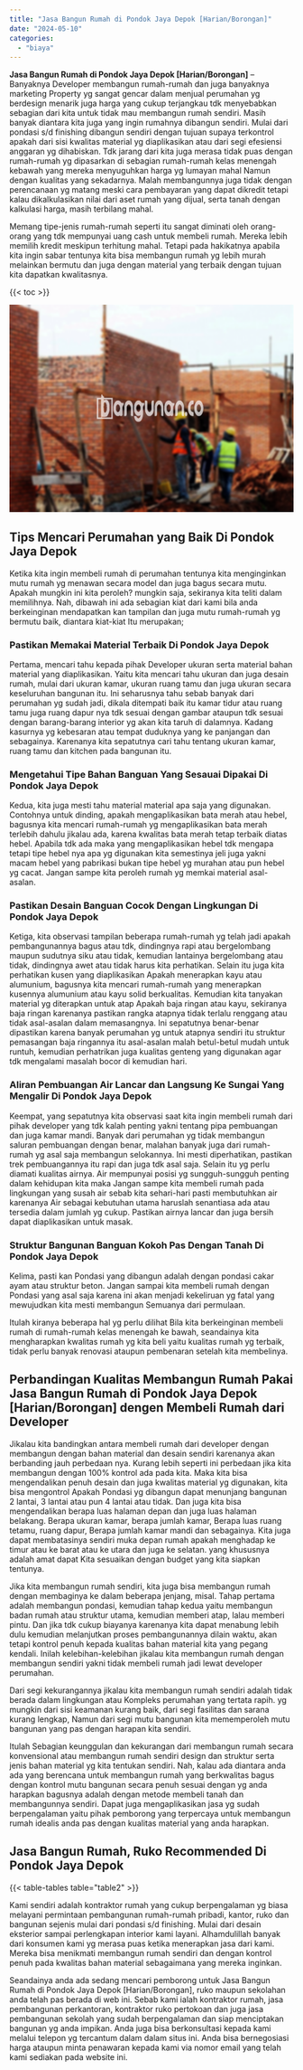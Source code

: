 ```yaml
---
title: "Jasa Bangun Rumah di Pondok Jaya Depok [Harian/Borongan]"
date: "2024-05-10"
categories: 
  - "biaya"
---
```


**Jasa Bangun Rumah di Pondok Jaya Depok \[Harian/Borongan\]** – Banyaknya Developer membangun rumah-rumah dan juga banyaknya marketing Property yg sangat gencar dalam menjual perumahan yg berdesign menarik juga harga yang cukup terjangkau tdk menyebabkan sebagian dari kita untuk tidak mau membangun rumah sendiri. Masih banyak diantara kita juga yang ingin rumahnya dibangun sendiri. Mulai dari pondasi s/d finishing dibangun sendiri dengan tujuan supaya terkontrol apakah dari sisi kwalitas material yg diaplikasikan atau dari segi efesiensi anggaran yg dihabiskan. Tdk jarang dari kita juga merasa tidak puas dengan rumah-rumah yg dipasarkan di sebagian rumah-rumah kelas menengah kebawah yang mereka menyuguhkan harga yg lumayan mahal Namun dengan kualitas yang sekadarnya. Malah membangunnya juga tidak dengan perencanaan yg matang meski cara pembayaran yang dapat dikredit tetapi kalau dikalkulasikan nilai dari aset rumah yang dijual, serta tanah dengan kalkulasi harga, masih terbilang mahal.

Memang tipe-jenis rumah-rumah seperti itu sangat diminati oleh orang-orang yang tdk mempunyai uang cash untuk membeli rumah. Mereka lebih memilih kredit meskipun terhitung mahal. Tetapi pada hakikatnya apabila kita ingin sabar tentunya kita bisa membangun rumah yg lebih murah melainkan bermutu dan juga dengan material yang terbaik dengan tujuan kita dapatkan kwalitasnya.

{{< toc >}}

![Jasa Bangun Rumah di Pondok Jaya Depok [Harian/Borongan]](/images/borong-bangunan-06.png)

## Tips Mencari Perumahan yang Baik Di Pondok Jaya Depok

Ketika kita ingin membeli rumah di perumahan tentunya kita menginginkan mutu rumah yg menawan secara model dan juga bagus secara mutu. Apakah mungkin ini kita peroleh? mungkin saja, sekiranya kita teliti dalam memilihnya. Nah, dibawah ini ada sebagian kiat dari kami bila anda berkeinginan mendapatkan kan tampilan dan juga mutu rumah-rumah yg bermutu baik, diantara kiat-kiat Itu merupakan;

### Pastikan Memakai Material Terbaik Di Pondok Jaya Depok

Pertama, mencari tahu kepada pihak Developer ukuran serta material bahan material yang diaplikasikan. Yaitu kita mencari tahu ukuran dan juga desain rumah, mulai dari ukuran kamar, ukuran ruang tamu dan juga ukuran secara keseluruhan bangunan itu. Ini seharusnya tahu sebab banyak dari perumahan yg sudah jadi, dikala ditempati baik itu kamar tidur atau ruang tamu juga ruang dapur nya tdk sesuai dengan gambar ataupun tdk sesuai dengan barang-barang interior yg akan kita taruh di dalamnya. Kadang kasurnya yg kebesaran atau tempat duduknya yang ke panjangan dan sebagainya. Karenanya kita sepatutnya cari tahu tentang ukuran kamar, ruang tamu dan kitchen pada bangunan itu.

### Mengetahui Tipe Bahan Banguan Yang Sesauai Dipakai Di Pondok Jaya Depok

Kedua, kita juga mesti tahu material material apa saja yang digunakan. Contohnya untuk dinding, apakah mengaplikasikan bata merah atau hebel, bagusnya kita mencari rumah-rumah yg mengaplikasikan bata merah terlebih dahulu jikalau ada, karena kwalitas bata merah tetap terbaik diatas hebel. Apabila tdk ada maka yang mengaplikasikan hebel tdk mengapa tetapi tipe hebel nya apa yg digunakan kita semestinya jeli juga yakni macam hebel yang pabrikasi bukan tipe hebel yg murahan atau pun hebel yg cacat. Jangan sampe kita peroleh rumah yg memkai material asal-asalan.

### Pastikan Desain Banguan Cocok Dengan Lingkungan Di Pondok Jaya Depok

Ketiga, kita observasi tampilan beberapa rumah-rumah yg telah jadi apakah pembangunannya bagus atau tdk, dindingnya rapi atau bergelombang maupun sudutnya siku atau tidak, kemudian lantainya bergelombang atau tidak, dindingnya awet atau tidak harus kita perhatikan. Selain itu juga kita perhatikan kusen yang diaplikasikan Apakah menerapkan kayu atau alumunium, bagusnya kita mencari rumah-rumah yang menerapkan kusennya alumunium atau kayu solid berkualitas. Kemudian kita tanyakan material yg diterapkan untuk atap Apakah baja ringan atau kayu, sekiranya baja ringan karenanya pastikan rangka atapnya tidak terlalu renggang atau tidak asal-asalan dalam memasangnya. Ini sepatutnya benar-benar dipastikan karena banyak perumahan yg untuk atapnya sendiri itu struktur pemasangan baja ringannya itu asal-asalan malah betul-betul mudah untuk runtuh, kemudian perhatrikan juga kualitas genteng yang digunakan agar tdk mengalami masalah bocor di kemudian hari.

### Aliran Pembuangan Air Lancar dan Langsung Ke Sungai Yang Mengalir Di Pondok Jaya Depok

Keempat, yang sepatutnya kita observasi saat kita ingin membeli rumah dari pihak developer yang tdk kalah penting yakni tentang pipa pembuangan dan juga kamar mandi. Banyak dari perumahan yg tidak membangun saluran pembuangan dengan benar, malahan banyak juga dari rumah-rumah yg asal saja membangun selokannya. Ini mesti diperhatikan, pastikan trek pembuangannya itu rapi dan juga tdk asal saja. Selain itu yg perlu diamati kualitas airnya. Air mempunyai posisi yg sungguh-sungguh penting dalam kehidupan kita maka Jangan sampe kita membeli rumah pada lingkungan yang susah air sebab kita sehari-hari pasti membutuhkan air karenanya Air sebagai kebutuhan utama haruslah senantiasa ada atau tersedia dalam jumlah yg cukup. Pastikan airnya lancar dan juga bersih dapat diaplikasikan untuk masak.

### Struktur Bangunan Banguan Kokoh Pas Dengan Tanah Di Pondok Jaya Depok

Kelima, pasti kan Pondasi yang dibangun adalah dengan pondasi cakar ayam atau struktur beton. Jangan sampai kita membeli rumah dengan Pondasi yang asal saja karena ini akan menjadi kekeliruan yg fatal yang mewujudkan kita mesti membangun Semuanya dari permulaan.

Itulah kiranya beberapa hal yg perlu dilihat Bila kita berkeinginan membeli rumah di rumah-rumah kelas menengah ke bawah, seandainya kita mengharapkan kwalitas rumah yg kita beli yaitu kualitas rumah yg terbaik, tidak perlu banyak renovasi ataupun pembenaran setelah kita membelinya.

## Perbandingan Kualitas Membangun Rumah Pakai Jasa Bangun Rumah di Pondok Jaya Depok \[Harian/Borongan\] dengen Membeli Rumah dari Developer

Jikalau kita bandingkan antara membeli rumah dari developer dengan membangun dengan bahan material dan desain sendiri karenanya akan berbanding jauh perbedaan nya. Kurang lebih seperti ini perbedaan jika kita membangun dengan 100% kontrol ada pada kita. Maka kita bisa mengendalikan penuh desain dan juga kwalitas material yg digunakan, kita bisa mengontrol Apakah Pondasi yg dibangun dapat menunjang bangunan 2 lantai, 3 lantai atau pun 4 lantai atau tidak. Dan juga kita bisa mengendalikan berapa luas halaman depan dan juga luas halaman belakang. Berapa ukuran kamar, berapa jumlah kamar, Berapa luas ruang tetamu, ruang dapur, Berapa jumlah kamar mandi dan sebagainya. Kita juga dapat membatasinya sendiri muka depan rumah apakah menghadap ke timur atau ke barat atau ke utara dan juga ke selatan. yang khususnya adalah amat dapat Kita sesuaikan dengan budget yang kita siapkan tentunya.

Jika kita membangun rumah sendiri, kita juga bisa membangun rumah dengan membaginya ke dalam beberapa jenjang, misal. Tahap pertama adalah membangun pondasi, kemudian tahap kedua yaitu membangun badan rumah atau struktur utama, kemudian memberi atap, lalau memberi pintu. Dan jika tdk cukup biayanya karenanya kita dapat menabung lebih dulu kemudian melanjutkan proses pembangunannya dilain waktu, akan tetapi kontrol penuh kepada kualitas bahan material kita yang pegang kendali. Inilah kelebihan-kelebihan jikalau kita membangun rumah dengan membangun sendiri yakni tidak membeli rumah jadi lewat developer perumahan.

Dari segi kekurangannya jikalau kita membangun rumah sendiri adalah tidak berada dalam lingkungan atau Kompleks perumahan yang tertata rapih. yg mungkin dari sisi keamanan kurang baik, dari segi fasilitas dan sarana kurang lengkap, Namun dari segi mutu bangunan kita mememperoleh mutu bangunan yang pas dengan harapan kita sendiri.

Itulah Sebagian keunggulan dan kekurangan dari membangun rumah secara konvensional atau membangun rumah sendiri design dan struktur serta jenis bahan material yg kita tentukan sendiri. Nah, kalau ada diantara anda ada yang berencana untuk membangun rumah yang berkwalitas bagus dengan kontrol mutu bangunan secara penuh sesuai dengan yg anda harapkan bagusnya adalah dengan metode membeli tanah dan membangunnya sendiri. Dapat juga mengaplikasikan jasa yg sudah berpengalaman yaitu pihak pemborong yang terpercaya untuk membangun rumah idealis anda pas dengan kualitas material yang anda harapkan.

## Jasa Bangun Rumah, Ruko Recommended Di Pondok Jaya Depok

{{< table-tables table="table2" >}}

Kami sendiri adalah kontraktor rumah yang cukup berpengalaman yg biasa melayani permintaan pembangunan rumah-rumah pribadi, kantor, ruko dan bangunan sejenis mulai dari pondasi s/d finishing. Mulai dari desain eksterior sampai perlengkapan interior kami layani. Alhamdulillah banyak dari konsumen kami yg merasa puas ketika menerapkan jasa dari kami. Mereka bisa menikmati membangun rumah sendiri dan dengan kontrol penuh pada kwalitas bahan material sebagaimana yang mereka inginkan.

Seandainya anda ada sedang mencari pemborong untuk Jasa Bangun Rumah di Pondok Jaya Depok \[Harian/Borongan\], ruko maupun sekolahan anda telah pas berada di web ini. Sebab kami ialah kontraktor rumah, jasa pembangunan perkantoran, kontraktor ruko pertokoan dan juga jasa pembangunan sekolah yang sudah berpengalaman dan siap menciptakan bangunan yg anda impikan. Anda juga bisa berkonsultasi kepada kami melalui telepon yg tercantum dalam dalam situs ini. Anda bisa bernegosiasi harga ataupun minta penawaran kepada kami via nomor email yang telah kami sediakan pada website ini.
